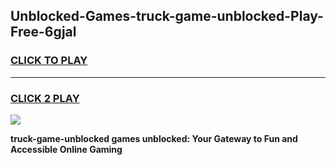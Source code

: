
## Unblocked-Games-truck-game-unblocked-Play-Free-6gjal
<h3>
<a href="https://premium76.site?title=truck-game-unblocked&ref=15A">CLICK TO PLAY</a></h3>
<hr>

<h3>
<a href="https://premium76.site?title=truck-game-unblocked&ref=15A">CLICK 2 PLAY</a>
  
</h3>

<a href="https://premium76.site?title=truck-game-unblocked&ref=15A"><img src="https://clearcache.store/games.png"></a>


**truck-game-unblocked games unblocked: Your Gateway to Fun and Accessible Online Gaming**
